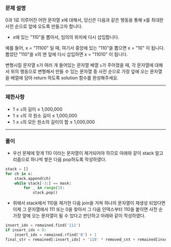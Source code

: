 ### **문제 설명**

0과 1로 이루어진 어떤 문자열 x에 대해서, 당신은 다음과 같은 행동을 통해 x를 최대한 사전 순으로 앞에 오도록 만들고자 합니다.

- x에 있는 "110"을 뽑아서, 임의의 위치에 다시 삽입합니다.

예를 들어, x = "11100" 일 때, 여기서 중앙에 있는 "110"을 뽑으면 x = "10" 이 됩니다. 뽑았던 "110"을 x의 맨 앞에 다시 삽입하면 x = "11010" 이 됩니다.

변형시킬 문자열 x가 여러 개 들어있는 문자열 배열 `s`가 주어졌을 때, 각 문자열에 대해서 위의 행동으로 변형해서 만들 수 있는 문자열 중 사전 순으로 가장 앞에 오는 문자열을 배열에 담아 return 하도록 solution 함수를 완성해주세요.

---

### 제한사항

- 1 ≤ `s`의 길이 ≤ 1,000,000
- 1 ≤ `s`의 각 원소 길이 ≤ 1,000,000
- 1 ≤ `s`의 모든 원소의 길이의 합 ≤ 1,000,000

---

### 풀이

- 우선 문제에 맞게 110 이라는 문자열이 제거되어야 하므로 아래와 같이 stack 알고리즘으로 하나씩 쌓은 다음 pop하도록 작성하였다.

```python
stack = []
for ch in x:
    stack.append(ch)
    while stack[-3:] == mask:
        for _ in range(3):
            stack.pop()
```

- 위에서 stack에서 110을 제거한 다음 join을 거쳐 하나의 문자열이 재생성 되었다면 이제 그 문자열에서 111 또는 0을 찾아서 그 다음 인덱스부터 110을 붙이면 사전 순 가장 앞에 오는 문자열이 될 수 있다고 판단하고 아래와 같이 작성하였다.

```python
insert_idx = remained.find('111')
if insert_idx < 0:
    insert_idx = remained.rfind('0') + 1
final_str = remained[:insert_idx] + '110' * removed_cnt + remained[insert_idx:]
```